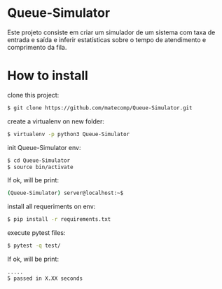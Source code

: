 # Queue-Simulator
Este projeto consiste em criar um simulador de um sistema com taxa de entrada e saída e inferir estatísticas sobre o tempo de atendimento e comprimento da fila.

# How to install

clone this project:
```sh
$ git clone https://github.com/matecomp/Queue-Simulator.git
```

create a virtualenv on new folder:
```sh
$ virtualenv -p python3 Queue-Simulator
```

init Queue-Simulator env:
```sh
$ cd Queue-Simulator
$ source bin/activate
```
If ok, will be print:
```sh
(Queue-Simulator) server@localhost:~$
```

install all requeriments on env:
```sh
$ pip install -r requirements.txt
```

execute pytest files:
```sh
$ pytest -q test/
```

If ok, will be print:
```sh
.....
5 passed in X.XX seconds
```
